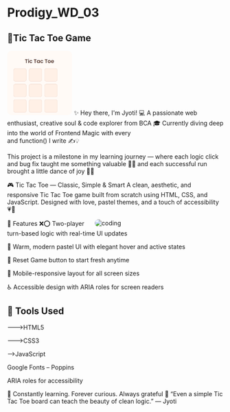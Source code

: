 # Prodigy_WD_03

## 💫Tic Tac Toe Game
<img src="Screenshot 2025-06-25 171735.png" alt="Task Preview" style="width: 30%; border-radius: 10px;" />
✨ Hey there, I'm Jyoti! 
💻 A passionate web enthusiast, creative soul & code explorer from BCA 🎓
Currently diving deep into the world of Frontend Magic with every <div> and function() I write ✍️💡

This project is a milestone in my learning journey —
where each logic click and bug fix taught me something valuable 🔄💙
and each successful run brought a little dance of joy 💃✨

🎮 Tic Tac Toe — Classic, Simple & Smart
A clean, aesthetic, and responsive Tic Tac Toe game built from scratch using HTML, CSS, and JavaScript. Designed with love, pastel themes, and a touch of accessibility 💗🧠

<img align="right" alt="coding" width="300" style="border-radius: 10px;" src="https://media1.tenor.com/m/GfSX-u7VGM4AAAAd/coding.gif">
🧩 Features
❌⭕ Two-player turn-based logic with real-time UI updates

🎨 Warm, modern pastel UI with elegant hover and active states

🔁 Reset Game button to start fresh anytime

📲 Mobile-responsive layout for all screen sizes

♿ Accessible design with ARIA roles for screen readers

## 🔧 Tools Used
--->HTML5

--->CSS3

-->JavaScript 

Google Fonts – Poppins

ARIA roles for accessibility

🌱 Constantly learning. Forever curious. Always grateful 🙏
“Even a simple Tic Tac Toe board can teach the beauty of clean logic.” — Jyoti
